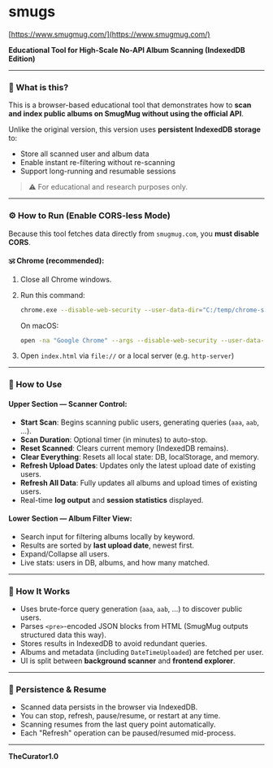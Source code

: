 # smugs


[https://www.smugmug.com/](https://www.smugmug.com/)

**Educational Tool for High-Scale No-API Album Scanning (IndexedDB Edition)**

---

### 📘 What is this?

This is a browser-based educational tool that demonstrates how to **scan and index public albums on SmugMug without using the official API**.

Unlike the original version, this version uses **persistent IndexedDB storage** to:

* Store all scanned user and album data
* Enable instant re-filtering without re-scanning
* Support long-running and resumable sessions

> ⚠️ For educational and research purposes only.

---

### ⚙️ How to Run (Enable CORS-less Mode)

Because this tool fetches data directly from `smugmug.com`, you **must disable CORS**.

#### 🕉 Chrome (recommended):

1. Close all Chrome windows.

2. Run this command:

   ```bash
   chrome.exe --disable-web-security --user-data-dir="C:/temp/chrome-smug"
   ```

   On macOS:

   ```bash
   open -na "Google Chrome" --args --disable-web-security --user-data-dir="/tmp/chrome-smug"
   ```

3. Open `index.html` via `file://` or a local server (e.g. `http-server`)

---

### 🚀 How to Use

#### Upper Section — Scanner Control:

* **Start Scan**: Begins scanning public users, generating queries (`aaa`, `aab`, ...).
* **Scan Duration**: Optional timer (in minutes) to auto-stop.
* **Reset Scanned**: Clears current memory (IndexedDB remains).
* **Clear Everything**: Resets all local state: DB, localStorage, and memory.
* **Refresh Upload Dates**: Updates only the latest upload date of existing users.
* **Refresh All Data**: Fully updates all albums and upload times of existing users.
* Real-time **log output** and **session statistics** displayed.

#### Lower Section — Album Filter View:

* Search input for filtering albums locally by keyword.
* Results are sorted by **last upload date**, newest first.
* Expand/Collapse all users.
* Live stats: users in DB, albums, and how many matched.

---

### 🧠 How It Works

* Uses brute-force query generation (`aaa`, `aab`, …) to discover public users.
* Parses `<pre>`-encoded JSON blocks from HTML (SmugMug outputs structured data this way).
* Stores results in IndexedDB to avoid redundant queries.
* Albums and metadata (including `DateTimeUploaded`) are fetched per user.
* UI is split between **background scanner** and **frontend explorer**.

---

### 📂 Persistence & Resume

* Scanned data persists in the browser via IndexedDB.
* You can stop, refresh, pause/resume, or restart at any time.
* Scanning resumes from the last query point automatically.
* Each "Refresh" operation can be paused/resumed mid-process.

---

**TheCurator1.0**
